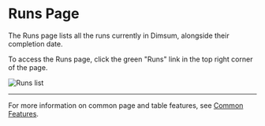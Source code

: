 # Runs Page

The Runs page lists all the runs currently in Dimsum, alongside their completion date.

To access the Runs page, click the green "Runs" link in the top right corner of the page.

![Runs list](../../images/runs_list.png)

---

For more information on common page and table features, see [Common Features](../features/).
